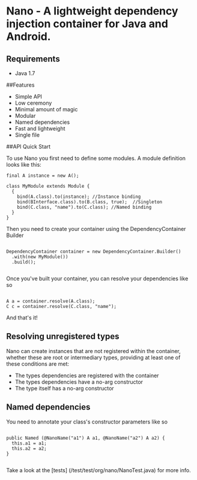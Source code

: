 Nano - A lightweight dependency injection container for Java and Android.
=====

## Requirements

- Java 1.7 

##Features

- Simple API
- Low ceremony
- Minimal amount of magic
- Modular
- Named dependencies
- Fast and lightweight
- Single file

##API Quick Start

To use Nano you first need to define some modules. A module definition looks like this:

```
final A instance = new A();

class MyModule extends Module {
  {
    bind(A.class).to(instance); //Instance binding
    bind(BInterface.class).to(B.class, true);  //Singleton 
    bind(C.class, "name").to(C.class); //Named binding        
  }
}
```

Then you need to create your container using the DependencyContainer Builder

```

DependencyContainer container = new DependencyContainer.Builder()
  .with(new MyModule())
  .build();
      
```

Once you've built your container, you can resolve your dependencies like so

```

A a = container.resolve(A.class);
C c = container.resolve(C.class, "name");

```

And that's it!

## Resolving unregistered types

Nano can create instances that are not registered within the container, whether these are root or intermediary types, providing at least one of these conditions are met:

- The types dependencies are registered with the container
- The types dependencies have a no-arg constructor
- The type itself has a no-arg constructor
 
## Named dependencies

You need to annotate your class's constructor parameters like so

```

public Named (@NanoName("a1") A a1, @NanoName("a2") A a2) {
  this.a1 = a1;
  this.a2 = a2;
}
    
```

Take a look at the [tests] (/test/test/org/nano/NanoTest.java) for more info. 

